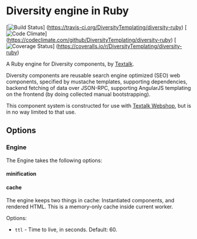 Diversity engine in Ruby
========================

[![Build Status](https://travis-ci.org/DiversityTemplating/diversity-ruby.png)]
(https://travis-ci.org/DiversityTemplating/diversity-ruby)
[![Code Climate](https://codeclimate.com/github/DiversityTemplating/diversity-ruby.png)]
(https://codeclimate.com/github/DiversityTemplating/diversity-ruby)
[![Coverage Status](https://coveralls.io/repos/DiversityTemplating/diversity-ruby/badge.png)]
(https://coveralls.io/r/DiversityTemplating/diversity-ruby)


A Ruby engine for Diversity components, by [Textalk](http://www.textalk.com/).

Diversity components are reusable search engine optimized (SEO) web components, specified by
mustache templates, supporting dependencies, backend fetching of data over JSON-RPC, supporting
AngularJS templating on the frontend (by doing collected manual bootstrapping).

This component system is constructed for use with [Textalk Webshop](http://www.textalk.com/webshop),
but is in no way limited to that use.


Options
-------

### Engine

The Engine takes the following options:

#### minification

#### cache

The engine keeps two things in cache: Instantiated components, and rendered HTML.  This is a
memory-only cache inside current worker.

Options:

  * `ttl` -  Time to live, in seconds.  Default: 60.
